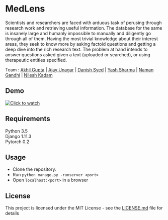 # MedLens 
Scientists and researchers are faced with arduous task of perusing through research work and retrieving useful information. The database for the same is insanely large and humanly impossible to manually and diligently go through all of them. Having the most trivial knowledge about their interest areas, they seek to know more by asking factoid questions and getting a deep dive into the rich research text. The problem at hand intends to answer questions asked given a text (uploaded or searched), or using therapeutic entities specified.

Team : [Akhil Gupta](https://www.linkedin.com/in/guptakhil/) | [Ajay Unagar](https://www.linkedin.com/in/ajay-unagar-ba162098/) | [Danish Syed](https://www.linkedin.com/in/dysdsyd/) | [Yash Sharma](https://www.linkedin.com/in/yashsharma0906/) | [Naman Gandhi](https://www.linkedin.com/in/namangandhi/) | [Nilesh Kadam](https://www.linkedin.com/in/nskadam/)

## Demo
[![Click to watch](http://img.youtube.com/vi/jJbxu7q9t5E/0.jpg)](http://www.youtube.com/watch?v=jJbxu7q9t5E "MedLens - Discovery made easy")


## Requirements
Python 3.5  
Django 1.11.3  
Pytorch 0.2  

## Usage
- Clone the repository.
- Run `python manage.py -runserver <port>`
- Open `localhost:<port>` in a browser

## License

This project is licensed under the MIT License - see the [LICENSE.md](LICENSE) file for details
